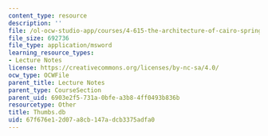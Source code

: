 ```yaml
---
content_type: resource
description: ''
file: /ol-ocw-studio-app/courses/4-615-the-architecture-of-cairo-spring-2002/67f676e12d07a8cb147adcb3375adfa0_Thumbs.db
file_size: 692736
file_type: application/msword
learning_resource_types:
- Lecture Notes
license: https://creativecommons.org/licenses/by-nc-sa/4.0/
ocw_type: OCWFile
parent_title: Lecture Notes
parent_type: CourseSection
parent_uid: 6903e2f5-731a-0bfe-a3b8-4ff0493b836b
resourcetype: Other
title: Thumbs.db
uid: 67f676e1-2d07-a8cb-147a-dcb3375adfa0
---
```

